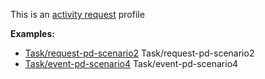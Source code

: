 This is an [activity request](profiles.html#activity-profiles) profile

**Examples:**

*   [Task/request-pd-scenario2](Task-request-pd-scenario2.html) Task/request-pd-scenario2
*   [Task/event-pd-scenario4](Task-event-pd-scenario4.html) Task/event-pd-scenario4